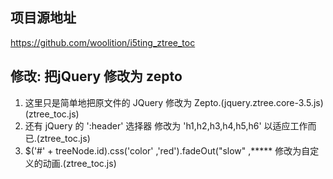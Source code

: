 ## 项目源地址
https://github.com/woolition/i5ting_ztree_toc

## 修改: 把jQuery 修改为 zepto
1. 这里只是简单地把原文件的 JQuery 修改为 Zepto.(jquery.ztree.core-3.5.js)(ztree_toc.js)
2. 还有 jQuery 的 ':header' 选择器 修改为 'h1,h2,h3,h4,h5,h6' 以适应工作而已.(ztree_toc.js)
3. $('#' + treeNode.id).css('color' ,'red').fadeOut("slow" ,***** 修改为自定义的动画.(ztree_toc.js)